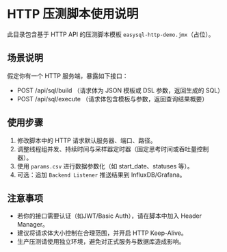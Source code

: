 # HTTP 压测脚本使用说明

此目录包含基于 HTTP API 的压测脚本模板 `easysql-http-demo.jmx`（占位）。

## 场景说明

假定你有一个 HTTP 服务端，暴露如下接口：
- POST /api/sql/build    （请求体为 JSON 模板或 DSL 参数，返回生成的 SQL）
- POST /api/sql/execute  （请求体包含模板与参数，返回查询结果概要）

## 使用步骤

1. 修改脚本中的 HTTP 请求默认服务器、端口、路径。
2. 调整线程组并发、持续时间与采样器定时器（固定思考时间或吞吐量控制器）。
3. 使用 `params.csv` 进行数据参数化（如 start_date、statuses 等）。
4. 可选：追加 `Backend Listener` 推送结果到 InfluxDB/Grafana。

## 注意事项

- 若你的接口需要认证（如JWT/Basic Auth），请在脚本中加入 Header Manager。
- 建议将请求体大小控制在合理范围，并开启 HTTP Keep-Alive。
- 生产压测请使用独立环境，避免对正式服务与数据库造成影响。